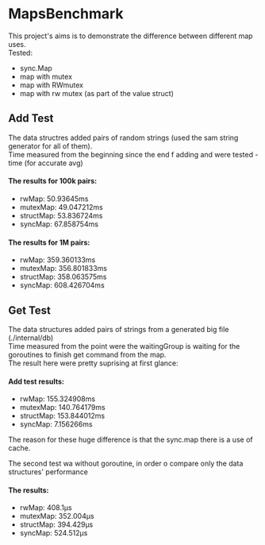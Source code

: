 # MapsBenchmark

This project's aims is to demonstrate the difference between different map uses.</br>
Tested:</br>
* sync.Map
* map with mutex
* map with RWmutex
* map with rw mutex (as part of the value struct)

## Add Test
The data structres added pairs of random strings (used the sam string generator for all of them).</br>
Time measured from the beginning since the end f adding and were tested - time (for accurate avg)</br>
#### The results for 100k pairs:</br>
* rwMap:           50.93645ms
* mutexMap:        49.047212ms
* structMap:       53.836724ms
* syncMap:         67.858754ms

#### The results for 1M pairs:</br>
* rwMap:           359.360133ms
* mutexMap:        356.801833ms
* structMap:       358.063575ms
* syncMap:         608.426704ms




## Get Test
The data structures added pairs of strings from a generated big file (./internal/db)</br>
Time measured from the point were the waitingGroup is waiting for the goroutines to finish get command from the map.</br>
The result here were pretty suprising at first glance:

#### Add test results:
* rwMap:           155.324908ms
* mutexMap:        140.764179ms
* structMap:       153.844012ms
* syncMap:         7.156266ms

The reason for these huge difference is that the sync.map there is a use of cache.


The second test wa without goroutine, in order o compare only the data structures' performance</br>
#### The results:
* rwMap:           408.1µs
* mutexMap:        352.004µs
* structMap:       394.429µs
* syncMap:         524.512µs




